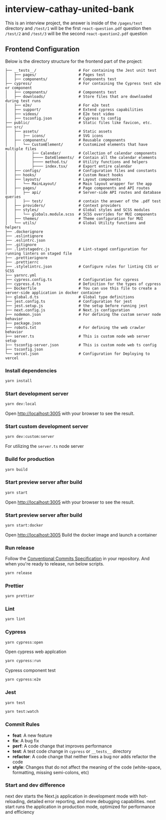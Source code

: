 # interview-cathay-united-bank

This is an interview project, the answer is inside of the `/pages/test` directory
and `/test/1` will be the first `react-question.pdf` question then `/test/2` and
`/test/3` will be the second `react-question2.pdf` question

## Frontend Configuration

Below is the directory structure for the frontend part of the project:

```plaintext
├── __tests__/                   # For containing the Jest unit test
│   ├── pages/                   # Pages test
│   ├── components/              # Components test
├── cypress/                     # For containing the Cypress test e2e or component
│   ├── components/              # Components test
│   ├── downloads/               # Store files that are downloaded during test runs
│   ├── e2e/                     # For e2e test
│   ├── support/                 # Extend cypress capabilities
│   ├── videos/                  # E2e test video
│   ├── tsconfig.json            # Cypress ts config
├── public/                      # Static files like favicon, etc.
├── src/
│   ├── assets/                  # Static assets
│   │   ├── icons/               # SVG icons
│   ├── components/              # Reusable components
│   │   └── CustomElement/       # Customized elements that have multiple files
│   │       ├── Calendar/        # Collection of calendar components
│   │       ├──── DateElements/  # Contain all the calendar elements
│   │       ├──── method.ts/     # Utility functions and helpers
│   │       ├──── index.tsx/     # Export entire calendar
│   ├── configs/                 # Configuration files and constants
│   ├── hooks/                   # Custom React hooks
│   ├── layouts/                 # Layout components
│   │   └── MainLayout/          # Main layout wrapper for the app
│   ├── pages/                   # Page components and API routes
│   │   ├── api/                 # Server-side API routes and database queries
│   │   ├── test/                # contain the answer of the .pdf test
│   ├── providers/               # Context providers
│   ├── styles/                  # Global styles and SCSS modules
│   │   └── globals.module.scss  # SCSS overrides for MUI components
│   ├── themes/                  # Theme configuration for MUI
│   └── utils/                   # Global Utility functions and helpers
├── .dockerignore
├── .eslintignore
├── .eslintrc.json
├── .gitignore
├── .lintstagedrc.js             # Lint-staged configuration for running linters on staged file
├── .prettierignore
├── .prettierrc
├── .stylelintrc.json            # Configure rules for linting CSS or SCSS
├── yarnrc.yml
├── cypress.config.ts            # Configuration for cypress
├── cypress.d.ts                 # Definition for the types of cypress
├── Dockerfile                   # You can use this file to create a server-side application in docker container
├── global.d.ts                  # Global type definitions
├── jest.config.ts               # Configuration for jest
├── jest.setup.js                # the setup before running jest
├── next.config.js               # Next.js configuration
├── nodemon.json                 # For defining the custom server node behavior
├── package.json
├── robots.txt                   # For defining the web crawler behavior
├── server.ts                    # This is custom node web server setup
├── tsconfig-server.json         # This is custom node web ts config
├── tsconfig.json
└── vercel.json                  # Configuration for Deploying to vercel
```

### Install dependencies

```bash
yarn install
```

### Start development server

```bash
yarn dev:local
```

Open [http://localhost:3005](http://localhost:3005) with your browser to see the result.

### Start custom development server

```bash
yarn dev:custom:server
```

For utilizing the `server.ts` node server

### Build for production

```bash
yarn build
```

### Start preview server after build

```bash
yarn start
```

Open [http://localhost:3005](http://localhost:3005) with your browser to see the result.

### Start preview server after build

```bash
yarn start:docker
```

Open [http://localhost:3005](http://localhost:3005) Build the docker image and launch a container

### Run release

Follow the [Conventional Commits Specification](https://www.conventionalcommits.org/en/v1.0.0/) in your repository. And when you're ready to release, run below scripts.

```bash
yarn release
```

### Prettier

```bash
yarn prettier
```

### Lint

```bash
yarn lint
```

### Cypress

```bash
yarn cypress:open
```

Open cypress web applcation

```bash
yarn cypress:run
```

Cypress component test

```bash
yarn cypress:e2e
```

### Jest

```bash
yarn test
```

```bash
yarn test:watch
```

### Commit Rules

- **feat**: A new feature
- **fix**: A bug fix
- **perf**: A code change that improves performance
- **test**: A test code change in `cypress` or `__tests__` directory
- **refactor**: A code change that neither fixes a bug nor adds refactor the code
- **style**: Changes that do not affect the meaning of the code (white-space, formatting, missing semi-colons, etc)

### Start and dev difference

next dev starts the Next.js application in development mode with hot-reloading, detailed error reporting, and more debugging capabilities. next start runs the application in production mode, optimized for performance and efficiency

